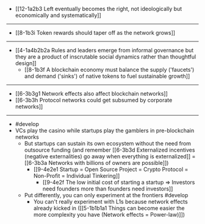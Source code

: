 - [[12-1a2b3 Left eventually becomes the right, not ideologically but economically and systematically]]
---
- [[8-1b3i Token rewards should taper off as the network grows]]
---
- [[4-1a4b2b2a Rules and leaders emerge from informal governance but they are a product of inscrutable social dynamics rather than thoughtful design]]
  - [[8-1b3f A blockchain economy must balance the supply ('faucets') and demand ('sinks') of native tokens to fuel sustainable growth]]
---
- [[6-3b3g1 Network effects also affect blockchain networks]]
- [[6-3b3h Protocol networks could get subsumed by corporate networks]]
---
- #develop
- VCs play the casino while startups play the gamblers in pre-blockchain networks
  - But startups can sustain its own ecosystem without the need from outsource funding (and remember [[6-3b3d Externalized incentives (negative externalities) go away when everything is externalized]] = [[6-3b3a Networks with billions of owners are possible]])
    - [[9-4e2e1 Startup = Open Source Project = Crypto Protocol = Non-Profit = Individual Tinkering]]
      - [[9-4e2f The low initial cost of starting a startup ⇒ Investors need founders more than founders need investors]]
  - Put differently, you can only experiment at the frontiers #develop
    - You can't really experiment with L1s because network effects already kicked in ([[5-1b1b1a1 Things can become easier the more complexity you have (Network effects = Power-law)]])
